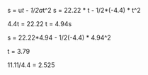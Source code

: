 s = u*t - 1/2a*t^2
s = 22.22 * t - 1/2*(-4.4) * t^2

4.4t = 22.22
t = 4.94s

s = 22.22*4.94 - 1/2(-4.4) * 4.94^2


t = 3.79


11.11/4.4 = 2.525

